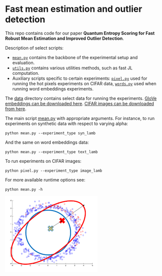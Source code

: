 # Fast mean estimation and outlier detection

This repo contains code for our paper **Quantum Entropy Scoring for Fast Robust Mean Estimation and Improved Outlier Detection**.


Description of select scripts:
* [`mean.py`](mean.py) contains the backbone of the experimental setup and evaluation.
* [`utils.py`](utils.py) contains various utilities methods, such as fast JL computation.
* Auxiliary scripts specific to certain experiments: [`pixel.py`](pixel.py) used for running the hot pixels experiments on CIFAR data, [`words.py`](words.py) used when running word embeddings experiments.

The [data](data) directory contains select data for running the experiments. [GloVe embeddings can be downloaded here](https://nlp.stanford.edu/projects/glove/). [CIFAR images can be downloaded from here](https://www.cs.toronto.edu/~kriz/cifar.html).


The main script [mean.py](mean.py) with appropriate arguments. For instance, to run experiments on synthetic data with respect to varying alpha:
```
python mean.py --experiment_type syn_lamb
```

And the same on word embeddings data:
```
python mean.py --experiment_type text_lamb
```

To run experiments on CIFAR images:
```
python pixel.py --experiment_type image_lamb
```

For more available runtime options see:
```
python mean.py -h
```
<p>
<img src="data/mean_shift1.png"  width="300" >
</p>
